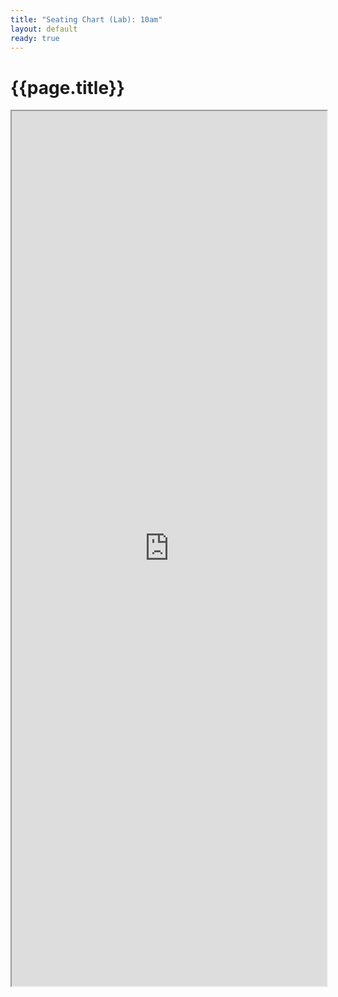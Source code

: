 ```yaml
---
title: "Seating Chart (Lab): 10am"
layout: default
ready: true
---
```


# {{page.title}}

<style>
iframe { width: 100%; height: 1400px; overflow: scroll; }  
</style>


<iframe src="https://docs.google.com/spreadsheets/d/e/2PACX-1vTfwOegV2sj4o1vnkDgN0UREDQrLUM2Z3qlGrEjaevlDMov_i1xlJ8pzpob0wh9oH8SHXFSEncxvnQl/pubhtml?gid=71775416&amp;single=true&amp;widget=true&amp;headers=false"></iframe>
